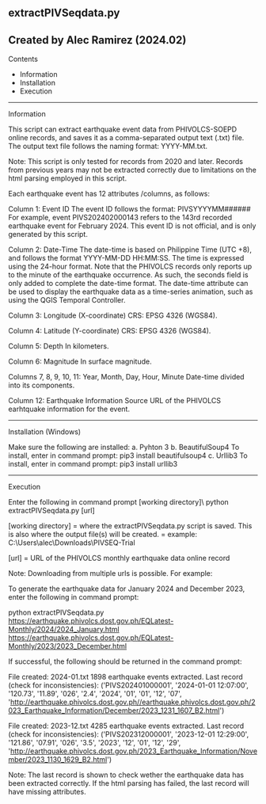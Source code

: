 extractPIVSeqdata.py
-----------------------------------------------------------------------------------------------------------------------
Created by Alec Ramirez (2024.02)
-----------------------------------------------------------------------------------------------------------------------
Contents
- Information
- Installation
- Execution
-----------------------------------------------------------------------------------------------------------------------
Information

This script can extract earthquake event data from PHIVOLCS-SOEPD online records, and saves it as a comma-separated output text (.txt) file.
The output text file follows the naming format: YYYY-MM.txt.

Note: This script is only tested for records from 2020 and later. Records from previous years may not be extracted correctly due to limitations
on the html parsing employed in this script.

Each earthquake event has 12 attributes /columns, as follows:

Column 1: Event ID
  The event ID follows the format: PIVSYYYYMM######
  For example, event PIVS202402000143 refers to the 143rd 	recorded earthquake event for February 2024.
  This event ID is not official, and is only generated by this 	script.

Column 2: Date-Time
	The date-time is based on Philippine Time (UTC +8), and 	follows the format YYYY-MM-DD HH:MM:SS. The time is 	expressed using the 24-hour format. 
  Note that the PHIVOLCS records only reports up to the minute 	of the earthquake occurrence. As such, the seconds field is 	only added to complete the date-time format.
  The date-time attribute can be used to display the 	earthquake data as a time-series animation, such as using 	the QGIS Temporal Controller.

Column 3: Longitude (X-coordinate)
	CRS: EPSG 4326 (WGS84).

Column 4: Latitude (Y-coordinate)
	CRS: EPSG 4326 (WGS84).

Column 5: Depth
	In kilometers.

Column 6: Magnitude
	In surface magnitude.

Columns 7, 8, 9, 10, 11: Year, Month, Day, Hour, Minute
	Date-time divided into its components.

Column 12: Earthquake Information Source
	URL of the PHIVOLCS earhtquake information for the event.

-----------------------------------------------------------------------------------------------------------------------
Installation (Windows)

Make sure the following are installed:
	a. Pyhton 3
	b. BeautifulSoup4
		To install, enter in command prompt:
			pip3 install beautifulsoup4
	c. Urllib3
		To install, enter in command prompt:
			pip3 install urllib3

-----------------------------------------------------------------------------------------------------------------------
Execution

Enter the following in command prompt
[working directory]\ python extractPIVSeqdata.py [url]

[working directory] = where the extractPIVSeqdata.py script is saved. This is also where the output file(s) will be created.
                    = example: C:\Users\alec\Downloads\PIVSEQ-Trial
                    
[url] = URL of the PHIVOLCS monthly earthquake data online record

Note: Downloading from multiple urls is possible. For example:

To generate the earthquake data for January 2024 and December 2023, enter the following in command prompt:
  
  python extractPIVSeqdata.py https://earthquake.phivolcs.dost.gov.ph/EQLatest-Monthly/2024/2024_January.html https://earthquake.phivolcs.dost.gov.ph/EQLatest-Monthly/2023/2023_December.html

If successful, the following should be returned in the command prompt:

File created:  2024-01.txt
1898 earthquake events extracted.
Last record (check for inconsistencies):
('PIVS202401000001', '2024-01-01 12:07:00', '120.73', '11.89', '026', '2.4', '2024', '01', '01', '12', '07', 'http://earthquake.phivolcs.dost.gov.ph//earthquake.phivolcs.dost.gov.ph/2023_Earthquake_Information/December/2023_1231_1607_B2.html')

File created:  2023-12.txt
4285 earthquake events extracted.
Last record (check for inconsistencies):
('PIVS202312000001', '2023-12-01 12:29:00', '121.86', '07.91', '026', '3.5', '2023', '12', '01', '12', '29', 'http://earthquake.phivolcs.dost.gov.ph/2023_Earthquake_Information/November/2023_1130_1629_B2.html')

Note: The last record is shown to check wether the earthquake data has been extracted correctly. If the html parsing has failed, the last record will have missing attributes.

